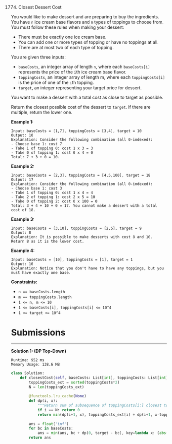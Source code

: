 1774. Closest Dessert Cost

You would like to make dessert and are preparing to buy the ingredients. You have `n` ice cream base flavors and `m` types of toppings to choose from. You must follow these rules when making your dessert:

* There must be exactly one ice cream base.
* You can add one or more types of topping or have no toppings at all.
* There are at most two of each type of topping.

You are given three inputs:

* `baseCosts`, an integer array of length `n`, where each `baseCosts[i]` represents the price of the `i`th ice cream base flavor.
* `toppingCosts`, an integer array of length m, where each `toppingCosts[i]` is the price of one of the `i`th topping.
* `target`, an integer representing your target price for dessert.

You want to make a dessert with a total cost as close to target as possible.

Return the closest possible cost of the dessert to `target`. If there are multiple, return the lower one.

 

**Example 1:**
```
Input: baseCosts = [1,7], toppingCosts = [3,4], target = 10
Output: 10
Explanation: Consider the following combination (all 0-indexed):
- Choose base 1: cost 7
- Take 1 of topping 0: cost 1 x 3 = 3
- Take 0 of topping 1: cost 0 x 4 = 0
Total: 7 + 3 + 0 = 10.
```

**Example 2:**
```
Input: baseCosts = [2,3], toppingCosts = [4,5,100], target = 18
Output: 17
Explanation: Consider the following combination (all 0-indexed):
- Choose base 1: cost 3
- Take 1 of topping 0: cost 1 x 4 = 4
- Take 2 of topping 1: cost 2 x 5 = 10
- Take 0 of topping 2: cost 0 x 100 = 0
Total: 3 + 4 + 10 + 0 = 17. You cannot make a dessert with a total cost of 18.
```

**Example 3:**
```
Input: baseCosts = [3,10], toppingCosts = [2,5], target = 9
Output: 8
Explanation: It is possible to make desserts with cost 8 and 10. Return 8 as it is the lower cost.
```

**Example 4:**
```
Input: baseCosts = [10], toppingCosts = [1], target = 1
Output: 10
Explanation: Notice that you don't have to have any toppings, but you must have exactly one base.
```

**Constraints:**

* `n == baseCosts.length`
* `m == toppingCosts.length`
* `1 <= n, m <= 10`
* `1 <= baseCosts[i], toppingCosts[i] <= 10^4`
* `1 <= target <= 10^4`

# Submissions
---
**Solution 1: (DP Top-Down)**
```
Runtime: 952 ms
Memory Usage: 138.6 MB
```
```python
class Solution:
    def closestCost(self, baseCosts: List[int], toppingCosts: List[int], target: int) -> int:
        toppingCosts_ext = sorted(toppingCosts*2)
        N = len(toppingCosts_ext)
        
        @functools.lru_cache(None)
        def dp(i, x):
            """Return sum of subsequence of toppingCosts[i:] closest to x."""
            if i == N: return 0
            return min(dp(i+1, x), toppingCosts_ext[i] + dp(i+1, x-toppingCosts_ext[i]), key=lambda y: (abs(y-x), y))
        
        ans = float('inf')
        for bc in baseCosts: 
            ans = min(ans, bc + dp(0, target - bc), key=lambda x: (abs(x-target), x))
        return ans 
            
```